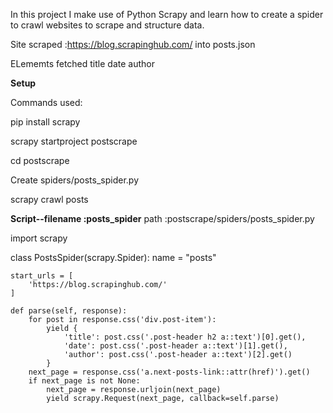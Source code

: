 In this project I make use of Python Scrapy and learn how to create a spider to crawl websites to scrape and structure data.

Site scraped :https://blog.scrapinghub.com/ into posts.json

ELememts fetched
title
date
author

**Setup**

Commands used:

pip install scrapy

scrapy startproject postscrape

cd postscrape

Create spiders/posts_spider.py

scrapy crawl posts

**Script--filename :posts_spider** 
path :postscrape/spiders/posts_spider.py

import scrapy


class PostsSpider(scrapy.Spider):
    name = "posts"

    start_urls = [
        'https://blog.scrapinghub.com/'
    ]

    def parse(self, response):
        for post in response.css('div.post-item'):
            yield {
                'title': post.css('.post-header h2 a::text')[0].get(),
                'date': post.css('.post-header a::text')[1].get(),
                'author': post.css('.post-header a::text')[2].get()
            }
        next_page = response.css('a.next-posts-link::attr(href)').get()
        if next_page is not None:
            next_page = response.urljoin(next_page)
            yield scrapy.Request(next_page, callback=self.parse)

